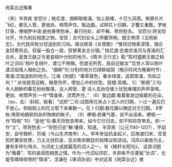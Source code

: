 祝英台近晚春

（宋）辛弃疾
宝钗分；桃花渡，烟柳暗南浦。怕上层楼，十日九风雨。断肠片片飞红，都无人管，更谁劝、啼莺声住。鬓边觑。试把花卜归期，才簪又重数。罗帐灯昏，哽咽梦中语:是他春带愁来，春归何处，却不解、带将愁去。
宝钗分:把宝钗分开，作为别后相思之物。宝钗；古代妇女头上所戴饰物。据王明清《玉照新志》，古代民间有分钗送别的习俗。唐白居易《长恨歌》:“惟将旧物表深情，钿合金钗寄将去。钗留一股合一扇，钗擘黄金合分钿。”
桃花渡:在南京淮河与青溪的汇合处，是晋王献之与爱妾桃叶分别的地方。《隋书·王行志》载:“陈时盛歌王献之桃叶之词曰:‘桃叶复桃叶，渡江不用楫。但渡无所苦，我自迎接汝’”后世人常以桃叶渡泛指情人相别之处。
“烟柳”句:分别的地方已绿柳成荫（暗示时间为晚春时节）.南浦:泛指送别的地方。江淹《别赋》“春草碧色，春水绿波。送君南浦，伤如之何？”
此怕登高远眺，触景伤怀，增加心中的优愁。层楼:高楼。
5］“断肠”三句:令人肠断的春花纷纷飘落，没人照管，更
没人去劝住使人忧愁难堪的声声营啼。更劝、啼莺声住:一作“惰谁唤、流莺声住。”
（6）鬓边觑:看着鬓发边插着的花朵。（qu，去）:斜视，偷看）“试把”二句:试图用花来占卜恋人的归期，ト过一遍后仍不放心，把刚刚上的花又取下来重数一。花卜归期:数花瓣以确定对方归期。
8罗帐:用质地细软的丝织物做的帐子。
〔9）哽咽:悲痛气塞，说不出话来。哽咽:一作“鸣咽”
10）“是他”句:春天将愁苦带来，如今它已归去，却不知将苦带去。却:一作“又”。带将愁去:一“将愁归去”解:懂得，知道。
辛弃疾（公元1140-1207），字幼安，自号稼轩，历城（今山东济南市）人。早年参加抗金起义，后南渡归宋，官至知府兼安抚使，力主北伐抗金，反对南宋朝廷的投降议和活动。词风以豪放为主，兼有多样化特点，为词史上成就最高的词人之一。有《稼轩长短句》。
这首词题为“晚春”，写的是闺怨相思之情。作为一代词坛宗匠，辛弃疾不仅善赋“壮词”，也能写缠绵悱恻的“情语”。沈谦在《填词杂说》中对这首《祝英台近》推